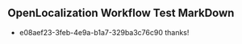 ## OpenLocalization Workflow Test MarkDown
* e08aef23-3feb-4e9a-b1a7-329ba3c76c90 thanks!

<!--HONumber=Aug16_HO3-->



